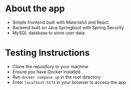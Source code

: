 # About the app
- Simple frontend built with MaterialUI and React
- Backend built on Java Springboot with Spring Security
- MySQL database to store user data
# Testing Instructions
- Clone the repository to your machine
- Ensure you have Docker installed
- Run `docker compose up` in the root directory
- Enter `localhost:5173` in your browser to access the app
